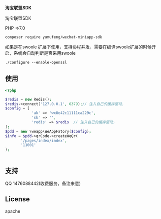 **淘宝联盟SDK**

淘宝联盟SDK

PHP =>7.0

`composer require yumufeng/wechat-miniapp-sdk`

如果是在swoole 扩展下使用，支持协程并发，需要在编译swoole扩展的时候开启，系统会自动判断是否采用swoole

```./configure --enable-openssl```

## 使用

```php
<?php

$redis = new Redis();
$redis->connect('127.0.0.1', 6379);// 注入自己的缓存驱动，
$config = [
            'ak' => 'wx8e42c11111ca229c',
            'sk' => '',
            'redis' => $redis  // 注入自己的缓存驱动，
];
$pdd = new \weapp\WeAppFatory($config);
$info = $pdd->qrCode->createWeQr(
       '/pages/index/index',
       '11001'
);



```


## 支持

QQ 1476088442(收费服务，备注来意)

## License

apache
